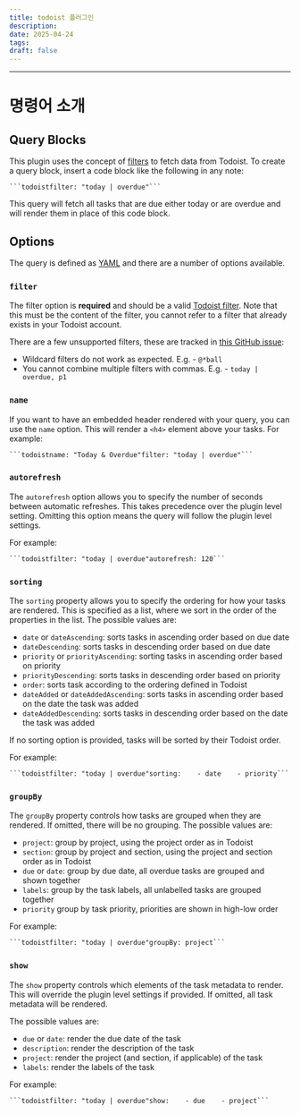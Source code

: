 ```yaml
---
title: todoist 플러그인
description: 
date: 2025-04-24
tags: 
draft: false
---
```



---
# 명령어 소개
## Query Blocks
This plugin uses the concept of [filters](https://todoist.com/help/articles/introduction-to-filters-V98wIH) to fetch data from Todoist. To create a query block, insert a code block like the following in any note:
````
```todoistfilter: "today | overdue"```
````
This query will fetch all tasks that are due either today or are overdue and will render them in place of this code block.

## Options[​](https://jamiebrynes7.github.io/obsidian-todoist-plugin/docs/query-blocks#options "Direct link to Options")
The query is defined as [YAML](https://yaml.org/) and there are a number of options available.
### `filter`[​](https://jamiebrynes7.github.io/obsidian-todoist-plugin/docs/query-blocks#filter "Direct link to filter")

The filter option is **required** and should be a valid [Todoist filter](https://todoist.com/help/articles/introduction-to-filters-V98wIH). Note that this must be the content of the filter, you cannot refer to a filter that already exists in your Todoist account.

There are a few unsupported filters, these are tracked in [this GitHub issue](https://github.com/jamiebrynes7/obsidian-todoist-plugin/issues/34):

- Wildcard filters do not work as expected. E.g. - `@*ball`
- You cannot combine multiple filters with commas. E.g. - `today | overdue, p1`

### `name`[​](https://jamiebrynes7.github.io/obsidian-todoist-plugin/docs/query-blocks#name "Direct link to name")
If you want to have an embedded header rendered with your query, you can use the `name` option. This will render a `<h4>` element above your tasks.
For example:
````
```todoistname: "Today & Overdue"filter: "today | overdue"```
````
### `autorefresh`[​](https://jamiebrynes7.github.io/obsidian-todoist-plugin/docs/query-blocks#autorefresh "Direct link to autorefresh")

The `autorefresh` option allows you to specify the number of seconds between automatic refreshes. This takes precedence over the plugin level setting. Omitting this option means the query will follow the plugin level settings.

For example:

````
```todoistfilter: "today | overdue"autorefresh: 120```
````

### `sorting`[​](https://jamiebrynes7.github.io/obsidian-todoist-plugin/docs/query-blocks#sorting "Direct link to sorting")

The `sorting` property allows you to specify the ordering for how your tasks are rendered. This is specified as a list, where we sort in the order of the properties in the list. The possible values are:

- `date` or `dateAscending`: sorts tasks in ascending order based on due date
- `dateDescending`: sorts tasks in descending order based on due date
- `priority` or `priorityAscending`: sorting tasks in ascending order based on priority
- `priorityDescending`: sorts tasks in descending order based on priority
- `order`: sorts task according to the ordering defined in Todoist
- `dateAdded` or `dateAddedAscending`: sorts tasks in ascending order based on the date the task was added
- `dateAddedDescending`: sorts tasks in descending order based on the date the task was added

If no sorting option is provided, tasks will be sorted by their Todoist order.

For example:

````
```todoistfilter: "today | overdue"sorting:    - date    - priority```
````

### `groupBy`[​](https://jamiebrynes7.github.io/obsidian-todoist-plugin/docs/query-blocks#groupby "Direct link to groupby")

The `groupBy` property controls how tasks are grouped when they are rendered. If omitted, there will be no grouping. The possible values are:

- `project`: group by project, using the project order as in Todoist
- `section`: group by project and section, using the project and section order as in Todoist
- `due` or `date`: group by due date, all overdue tasks are grouped and shown together
- `labels`: group by the task labels, all unlabelled tasks are grouped together
- `priority` group by task priority, priorities are shown in high-low order

For example:

````
```todoistfilter: "today | overdue"groupBy: project```
````

### `show`[​](https://jamiebrynes7.github.io/obsidian-todoist-plugin/docs/query-blocks#show "Direct link to show")

The `show` property controls which elements of the task metadata to render. This will override the plugin level settings if provided. If omitted, all task metadata will be rendered.

The possible values are:

- `due` or `date`: render the due date of the task
- `description`: render the description of the task
- `project`: render the project (and section, if applicable) of the task
- `labels`: render the labels of the task

For example:

````
```todoistfilter: "today | overdue"show:    - due    - project```
````
